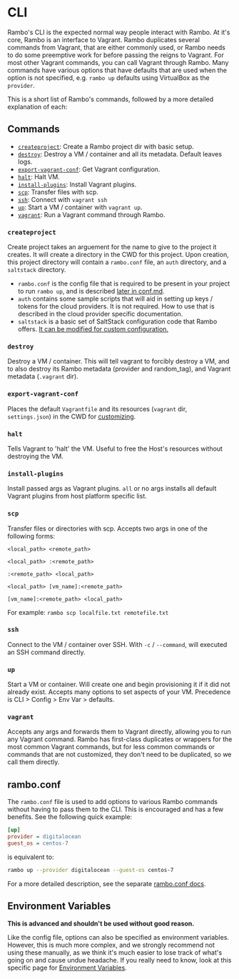 # CLI

Rambo's CLI is the expected normal way people interact with Rambo. At it's core, Rambo is an interface to Vagrant. Rambo duplicates several commands from Vagrant, that are either commonly used, or Rambo needs to do some preemptive work for before passing the reigns to Vagrant. For most other Vagrant commands, you can call Vagrant through Rambo. Many commands have various options that have defaults that are used when the option is not specified, e.g. `rambo up` defaults using VirtualBox as the `provider`.

This is a short list of Rambo's commands, followed by a more detailed explanation of each:

## Commands

- [`createproject`](#createproject): Create a Rambo project dir with basic setup.
- [`destroy`](#destroy): Destroy a VM / container and all its metadata. Default leaves logs.
- [`export-vagrant-conf`](#export-vagrant-conf): Get Vagrant configuration.
- [`halt`](#halt): Halt VM.
- [`install-plugins`](#install-plugins): Install Vagrant plugins.
- [`scp`](#scp): Transfer files with scp.
- [`ssh`](#ssh): Connect with `vagrant ssh`
- [`up`](#up): Start a VM / container with `vagrant up`.
- [`vagrant`](#vagrant): Run a Vagrant command through Rambo.

### `createproject`

Create project takes an arguement for the name to give to the project it creates. It will create a directory in the CWD for this project. Upon creation, this project directory will contain a `rambo.conf` file, an `auth` directory, and a `saltstack` directory.

- `rambo.conf` is the config file that is required to be present in your project to run `rambo up`, and is described [later in conf.md](conf.md).
- `auth` contains some sample scripts that will aid in setting up keys / tokens for the cloud providers. It is not required. How to use that is described in the cloud provider specific documentation.
- `saltstack` is a basic set of SaltStack configuration code that Rambo offers. [It can be modified for custom configuration.](customizing.md)

### `destroy`

Destroy a VM / container. This will tell vagrant to forcibly destroy a VM, and to also destroy its Rambo metadata (provider and random_tag), and Vagrant metadata (`.vagrant` dir).

### `export-vagrant-conf`

Places the default `Vagrantfile` and its resources (`vagrant` dir, `settings.json`) in the CWD for [customizing](customizing.md).

### `halt`

Tells Vagrant to 'halt' the VM. Useful to free the Host's resources without destroying the VM.

### `install-plugins`

 Install passed args as Vagrant plugins. `all` or no args installs all default Vagrant plugins from host platform specific list.

### `scp`

Transfer files or directories with scp. Accepts two args in one of the
following forms:

    <local_path> <remote_path>

    <local_path> :<remote_path>

    :<remote_path> <local_path>

    <local_path> [vm_name]:<remote_path>

    [vm_name]:<remote_path> <local_path>

For example: `rambo scp localfile.txt remotefile.txt`

### `ssh`

Connect to the VM / container over SSH. With `-c` / `--command`, will executed an SSH command directly.

### `up`

Start a VM or container. Will create one and begin provisioning it if it did not already exist. Accepts many options to set aspects of your VM. Precedence is CLI > Config > Env Var > defaults.

### `vagrant`

Accepts any args and forwards them to Vagrant directly, allowing you to run any Vagrant command. Rambo has first-class duplicates or wrappers for the most common Vagrant commands, but for less common commands or commands that are not customized, they don't need to be duplicated, so we call them directly.

## rambo.conf

The `rambo.conf` file is used to add options to various Rambo commands without having to pass them to the CLI. This is encouraged and has a few benefits. See the following quick example:

```ini
[up]
provider = digitalocean
guest_os = centos-7
```

is equivalent to:

```bash
rambo up --provider digitalocean --guest-os centos-7
```

For a more detailed description, see the separate [rambo.conf docs](conf.md).

## Environment Variables

**This is advanced and shouldn't be used without good reason.**

Like the config file, options can also be specified as environment variables. However, this is much more complex, and we strongly recommend not using these manually, as we think it's much easier to lose track of what's going on and cause undue headache. If you really need to know, look at this specific page for [Environment Variables](env_vars.md).
